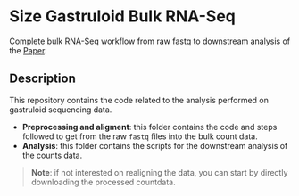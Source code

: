# Size Gastruloid Bulk RNA-Seq
Complete bulk RNA-Seq workflow from raw fastq to downstream analysis of the [Paper](link).
## Description
This repository contains the code related to the analysis performed on gastruloid sequencing data.

- **Preprocessing and aligment**: this folder contains the code and steps followed to get from the raw `fastq` files into the bulk count data.
- **Analysis**: this folder contains the scripts for the downstream analysis of the counts data.

> **Note**: if not interested on realigning the data, you can start by directly downloading the processed countdata.

